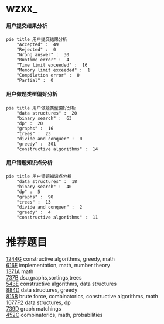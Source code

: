 # wzxx_

<!-- tabs:start -->



#### **用户提交结果分析**

```mermaid
pie title 用户提交结果分析
    "Accepted" :  49
    "Rejected" :  0
    "Wrong answer" :  30
    "Runtime error" :  4
    "Time limit exceeded" :  16
    "Memory limit exceeded" :  1
    "Compilation error" :  0
    "Partial" :  0
```

#### **用户做题类型偏好分析**

```mermaid
pie title 用户做题类型偏好分析
    "data structures" :  20
    "binary search" :  63
    "dp" :  20
    "graphs" :  16
    "trees" :  23
    "divide and conquer" :  0
    "greedy" :  301
    "constructive algorithms" :  14
```
#### **用户错题知识点分析**

```mermaid
pie title 用户错题知识点分析
    "data structures" :  18
    "binary search" :  40
    "dp" :  5
    "graphs" :  90
    "trees" :  13
    "divide and conquer" :  2
    "greedy" :  4
    "constructive algorithms" :  11
```



<!-- tabs:end -->
# 推荐题目
[1244G](https://codeforces.com/contest/1244/problem/G)		constructive algorithms,
                        greedy,
                        math		  
[616E](https://codeforces.com/contest/616/problem/E)		implementation,
                        math,
                        number theory		  
[1371A](https://codeforces.com/contest/1371/problem/A)		math		  
[737B](https://codeforces.com/contest/737/problem/B)		dsu,graphs,sortings,trees		  
[543E](https://codeforces.com/contest/543/problem/E)		constructive algorithms,
                        data structures		  
[884D](https://codeforces.com/contest/884/problem/D)		data structures,
                        greedy		  
[815B](https://codeforces.com/contest/815/problem/B)		brute force,
                        combinatorics,
                        constructive algorithms,
                        math		  
[1077F2](https://codeforces.com/contest/1077F/problem/2)		data structures,
                        dp		  
[739D](https://codeforces.com/contest/739/problem/D)		graph matchings		  
[452C](https://codeforces.com/contest/452/problem/C)		combinatorics,
                        math,
                        probabilities		  
